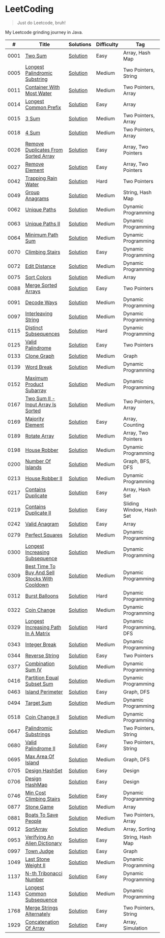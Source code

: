 # LeetCoding

> Just do Leetcode, bruh!

My Leetcode grinding journey in Java.

| #    | Title                                                                                                                          | Solutions                                                                                                        | Difficulty | Tag                      |
|------|--------------------------------------------------------------------------------------------------------------------------------|------------------------------------------------------------------------------------------------------------------|------------|--------------------------|
| 0001 | [Two Sum](https://leetcode.com/problems/two-sum/)                                                                              | [Solution](src/main/java/org/redquark/leetcoding/arrays/TwoSum.java)                                             | Easy       | Array, Hash Map          |
| 0005 | [Longest Palindromic Substring](https://leetcode.com/problems/longest-palindromic-substring/)                                  | [Solution](src/main/java/org/redquark/leetcoding/twopointers/LongestPalindromicSubstring.java)                   | Medium     | Two Pointers, String     |
| 0011 | [Container With Most Water](https://leetcode.com/problems/container-with-most-water/)                                          | [Solution](src/main/java/org/redquark/leetcoding/twopointers/ContainerWithMostWater.java)                        | Medium     | Two Pointers, Array      |
| 0014 | [Longest Common Prefix](https://leetcode.com/problems/longest-common-prefix/)                                                  | [Solution](src/main/java/org/redquark/leetcoding/arrays/LongestCommonPrefix.java)                                | Easy       | Array                    |
| 0015 | [3 Sum](https://leetcode.com/problems/3sum/)                                                                                   | [Solution](src/main/java/org/redquark/leetcoding/twopointers/ThreeSum.java)                                      | Medium     | Two Pointers, Array      |
| 0018 | [4 Sum](https://leetcode.com/problems/4sum/)                                                                                   | [Solution](src/main/java/org/redquark/leetcoding/twopointers/FourSum.java)                                       | Medium     | Two Pointers, Array      |
| 0026 | [Remove Duplicates From Sorted Array](https://leetcode.com/problems/remove-duplicates-from-sorted-array/)                      | [Solution](src/main/java/org/redquark/leetcoding/arrays/RemoveDuplicatesFromSortedArray.java)                    | Easy       | Array, Two Pointers      |
| 0027 | [Remove Element](https://leetcode.com/problems/remove-element/)                                                                | [Solution](src/main/java/org/redquark/leetcoding/arrays/RemoveElement.java)                                      | Easy       | Array, Two Pointers      |
| 0042 | [Trapping Rain Water](https://leetcode.com/problems/trapping-rain-water/)                                                      | [Solution](src/main/java/org/redquark/leetcoding/twopointers/TrappingRainWater.java)                             | Hard       | Two Pointers             |
| 0049 | [Group Anagrams](https://leetcode.com/problems/group-anagrams/)                                                                | [Solution](src/main/java/org/redquark/leetcoding/strings/GroupAnagrams.java)                                     | Medium     | String, Hash Map         |
| 0062 | [Unique Paths](https://leetcode.com/problems/unique-paths/)                                                                    | [Solution](src/main/java/org/redquark/leetcoding/dynamicprogramming/UniquePaths.java)                            | Medium     | Dynamic Programming      |
| 0063 | [Unique Paths II](https://leetcode.com/problems/unique-paths-ii/)                                                              | [Solution](src/main/java/org/redquark/leetcoding/dynamicprogramming/UniquePathsII.java)                          | Medium     | Dynamic Programming      |
| 0064 | [Minimum Path Sum](https://leetcode.com/problems/minimum-path-sum/)                                                            | [Solution](src/main/java/org/redquark/leetcoding/dynamicprogramming/MinimumPathSum.java)                         | Medium     | Dynamic Programming      |
| 0070 | [Climbing Stairs](https://leetcode.com/problems/climbing-stairs/)                                                              | [Solution](src/main/java/org/redquark/leetcoding/dynamicprogramming/ClimbingStairs.java)                         | Easy       | Dynamic Programming      |
| 0072 | [Edit Distance](https://leetcode.com/problems/edit-distance/)                                                                  | [Solution](src/main/java/org/redquark/leetcoding/dynamicprogramming/EditDistance.java)                           | Medium     | Dynamic Programming      |
| 0075 | [Sort Colors](https://leetcode.com/problems/sort-colors/)                                                                      | [Solution](src/main/java/org/redquark/leetcoding/arrays/SortColors.java)                                         | Medium     | Array                    |
| 0088 | [Merge Sorted Arrays](https://leetcode.com/problems/merge-sorted-array/)                                                       | [Solution](src/main/java/org/redquark/leetcoding/twopointers/MergeSortedArray.java)                              | Easy       | Two Pointers             |
| 0091 | [Decode Ways](https://leetcode.com/problems/decode-ways/)                                                                      | [Solution](src/main/java/org/redquark/leetcoding/dynamicprogramming/DecodeWays.java)                             | Medium     | Dynamic Programming      |
| 0097 | [Interleaving String](https://leetcode.com/problems/interleaving-string/)                                                      | [Solution](src/main/java/org/redquark/leetcoding/dynamicprogramming/InterleavingString.java)                     | Medium     | Dynamic Programming      |
| 0115 | [Distinct Subsequences](https://leetcode.com/problems/distinct-subsequences/)                                                  | [Solution](src/main/java/org/redquark/leetcoding/dynamicprogramming/DistinctSubsequences.java)                   | Hard       | Dynamic Programming      |
| 0125 | [Valid Palindrome](https://leetcode.com/problems/valid-palindrome/)                                                            | [Solution](src/main/java/org/redquark/leetcoding/twopointers/ValidPalindrome.java)                               | Easy       | Two Pointers             |
| 0133 | [Clone Graph](https://leetcode.com/problems/clone-graph/)                                                                      | [Solution](src/main/java/org/redquark/leetcoding/graphs/CloneGraph.java)                                         | Medium     | Graph                    |
| 0139 | [Word Break](https://leetcode.com/problems/word-break/)                                                                        | [Solution](src/main/java/org/redquark/leetcoding/dynamicprogramming/WordBreak.java)                              | Medium     | Dynamic Programming      |
| 0152 | [Maximum Product Subarray](https://leetcode.com/problems/maximum-product-subarray/)                                            | [Solution](src/main/java/org/redquark/leetcoding/dynamicprogramming/MaximumProductSubarray.java)                 | Medium     | Dynamic Programming      |
| 0167 | [Two Sum II - Input Array Is Sorted](https://leetcode.com/problems/two-sum-ii-input-array-is-sorted/)                          | [Solution](src/main/java/org/redquark/leetcoding/twopointers/TwoSumIIInputArrayIsSorted.java)                    | Medium     | Two Pointers, Array      |
| 0169 | [Majority Element](https://leetcode.com/problems/majority-element/)                                                            | [Solution](src/main/java/org/redquark/leetcoding/arrays/MajorityElement.java)                                    | Easy       | Array, Counting          |
| 0189 | [Rotate Array](https://leetcode.com/problems/rotate-array/)                                                                    | [Solution](src/main/java/org/redquark/leetcoding/arrays/RotateArray.java)                                        | Medium     | Array, Two Pointers      |
| 0198 | [House Robber](https://leetcode.com/problems/house-robber/)                                                                    | [Solution](src/main/java/org/redquark/leetcoding/dynamicprogramming/HouseRobber.java)                            | Medium     | Dynamic Programming      |
| 0200 | [Number Of Islands](https://leetcode.com/problems/number-of-islands/)                                                          | [Solution](src/main/java/org/redquark/leetcoding/graphs/NumberOfIslands.java)                                    | Medium     | Graph, BFS, DFS          |
| 0213 | [House Robber II](https://leetcode.com/problems/house-robber-ii/)                                                              | [Solution](src/main/java/org/redquark/leetcoding/dynamicprogramming/HouseRobberII.java)                          | Medium     | Dynamic Programming      |
| 0217 | [Contains Duplicate](https://leetcode.com/problems/contains-duplicate/)                                                        | [Solution](src/main/java/org/redquark/leetcoding/arrays/ContainsDuplicate.java)                                  | Easy       | Array, Hash Set          |
| 0219 | [Contains Duplicate II](https://leetcode.com/problems/contains-duplicate-ii/)                                                  | [Solution](src/main/java/org/redquark/leetcoding/slidingwindow/ContainsDuplicateII.java)                         | Easy       | Sliding Window, Hash Set |
| 0242 | [Valid Anagram](https://leetcode.com/problems/valid-anagram/)                                                                  | [Solution](src/main/java/org/redquark/leetcoding/arrays/ValidAnagram.java)                                       | Easy       | Array                    |
| 0279 | [Perfect Squares](https://leetcode.com/problems/perfect-squares/)                                                              | [Solution](src/main/java/org/redquark/leetcoding/dynamicprogramming/PerfectSquares.java)                         | Medium     | Dynamic Programming      |
| 0300 | [Longest Increasing Subsequence](https://leetcode.com/problems/longest-increasing-subsequence/)                                | [Solution](src/main/java/org/redquark/leetcoding/dynamicprogramming/LongestIncreasingSubsequence.java)           | Medium     | Dynamic Programming      |
| 0309 | [Best Time To Buy And Sell Stocks With Cooldown](https://leetcode.com/problems/best-time-to-buy-and-sell-stock-with-cooldown/) | [Solution](src/main/java/org/redquark/leetcoding/dynamicprogramming/BestTimeToBuyAndSellStocksWithCooldown.java) | Medium     | Dynamic Programming      |
| 0312 | [Burst Balloons](https://leetcode.com/problems/burst-balloons/)                                                                | [Solution](src/main/java/org/redquark/leetcoding/dynamicprogramming/BurstBalloons.java)                          | Hard       | Dynamic Programming      |
| 0322 | [Coin Change](https://leetcode.com/problems/coin-change/)                                                                      | [Solution](src/main/java/org/redquark/leetcoding/dynamicprogramming/CoinChange.java)                             | Medium     | Dynamic Programming      |
| 0329 | [Longest Increasing Path In A Matrix](https://leetcode.com/problems/longest-increasing-path-in-a-matrix/)                      | [Solution](src/main/java/org/redquark/leetcoding/dynamicprogramming/LongestIncreasingPathInAMatrix.java)         | Hard       | Dynamic Programming, DFS |
| 0343 | [Integer Break](https://leetcode.com/problems/integer-break/)                                                                  | [Solution](src/main/java/org/redquark/leetcoding/dynamicprogramming/IntegerBreak.java)                           | Medium     | Dynamic Programming      |
| 0344 | [Reverse String](https://leetcode.com/problems/reverse-string/)                                                                | [Solution](src/main/java/org/redquark/leetcoding/twopointers/ReverseString.java)                                 | Easy       | Two Pointers             |
| 0377 | [Combination Sum IV](https://leetcode.com/problems/combination-sum-iv/)                                                        | [Solution](src/main/java/org/redquark/leetcoding/dynamicprogramming/CombinationSumIV.java)                       | Medium     | Dynamic Programming      |
| 0416 | [Partition Equal Subset Sum](https://leetcode.com/problems/partition-equal-subset-sum/)                                        | [Solution](src/main/java/org/redquark/leetcoding/dynamicprogramming/PartitionEqualSubsetSum.java)                | Medium     | Dynamic Programming      |
| 0463 | [Island Perimeter](https://leetcode.com/problems/island-perimeter/)                                                            | [Solution](src/main/java/org/redquark/leetcoding/graphs/IslandPerimeter.java)                                    | Easy       | Graph, DFS               |
| 0494 | [Target Sum](https://leetcode.com/problems/target-sum/)                                                                        | [Solution](src/main/java/org/redquark/leetcoding/dynamicprogramming/TargetSum.java)                              | Medium     | Dynamic Programming      |
| 0518 | [Coin Change II](https://leetcode.com/problems/coin-change-ii/)                                                                | [Solution](src/main/java/org/redquark/leetcoding/dynamicprogramming/CoinChangeII.java)                           | Medium     | Dynamic Programming      |
| 0647 | [Palindromic Substrings](https://leetcode.com/problems/palindromic-substrings/)                                                | [Solution](src/main/java/org/redquark/leetcoding/twopointers/PalindromicSubstrings.java)                         | Medium     | Two Pointers, String     |
| 0680 | [Valid Palindrome II](https://leetcode.com/problems/valid-palindrome-ii/)                                                      | [Solution](src/main/java/org/redquark/leetcoding/twopointers/ValidPalindrome.java)                               | Easy       | Two Pointers, String     |
| 0695 | [Max Area Of Island](https://leetcode.com/problems/max-area-of-island/)                                                        | [Solution](src/main/java/org/redquark/leetcoding/graphs/MaxAreaOfIsland.java)                                    | Medium     | Graph, DFS               |
| 0705 | [Design HashSet](https://leetcode.com/problems/design-hashset/)                                                                | [Solution](src/main/java/org/redquark/leetcoding/design/DesignHashSet.java)                                      | Easy       | Design                   |
| 0706 | [Design HashMap](https://leetcode.com/problems/design-hashmap/)                                                                | [Solution](src/main/java/org/redquark/leetcoding/design/DesignHashMap.java)                                      | Easy       | Design                   |
| 0746 | [Min Cost Climbing Stairs](https://leetcode.com/problems/min-cost-climbing-stairs/)                                            | [Solution](src/main/java/org/redquark/leetcoding/dynamicprogramming/MinCostClimbingStairs.java)                  | Easy       | Dynamic Programming      |
| 0877 | [Stone Game](https://leetcode.com/problems/stone-game/)                                                                        | [Solution](src/main/java/org/redquark/leetcoding/arrays/StoneGame.java)                                          | Medium     | Array                    |
| 0881 | [Boats To Save People](https://leetcode.com/problems/boats-to-save-people/)                                                    | [Solution](src/main/java/org/redquark/leetcoding/twopointers/BoatsToSavePeople.java)                             | Medium     | Two Pointers, Array      |
| 0912 | [SortArray](https://leetcode.com/problems/sort-array/)                                                                         | [Solution](src/main/java/org/redquark/leetcoding/arrays/SortArray.java)                                          | Medium     | Array, Sorting           |
| 0953 | [Verifying An Alien Dictionary](https://leetcode.com/problems/verifying-an-alien-dictionary/)                                  | [Solution](src/main/java/org/redquark/leetcoding/strings/VerifyingAnAlienDictionary.java)                        | Easy       | String, Hash Map         |
| 0997 | [Town Judge](https://leetcode.com/problems/town-judge/)                                                                        | [Solution](src/main/java/org/redquark/leetcoding/graphs/TownJudge.java)                                          | Easy       | Graph                    |
| 1049 | [Last Stone Weight II](https://leetcode.com/problems/last-stone-weight-ii/)                                                    | [Solution](src/main/java/org/redquark/leetcoding/dynamicprogramming/LastStoneWeightII.java)                      | Medium     | Dynamic Programming      |
| 1137 | [N-th Tribonacci Number](https://leetcode.com/problems/n-th-tribonacci-number/)                                                | [Solution](src/main/java/org/redquark/leetcoding/dynamicprogramming/NthTribonacciNumber.java)                    | Easy       | Dynamic Programming      |
| 1143 | [Longest Common Subsequence](https://leetcode.com/problems/longest-common-subsequence/)                                        | [Solution](src/main/java/org/redquark/leetcoding/dynamicprogramming/LongestCommonSubsequence.java)               | Medium     | Dynamic Programming      |
| 1768 | [Merge Strings Alternately](https://leetcode.com/problems/merge-strings-alternately/)                                          | [Solution](src/main/java/org/redquark/leetcoding/twopointers/MergeStringsAlternately.java)                       | Easy       | Two Pointers, String     |
| 1929 | [Concatenation Of Array](https://leetcode.com/problems/concatenation-of-array/)                                                | [Solution](src/main/java/org/redquark/leetcoding/arrays/ConcatenationOfArray.java)                               | Easy       | Array, Simulation        |
